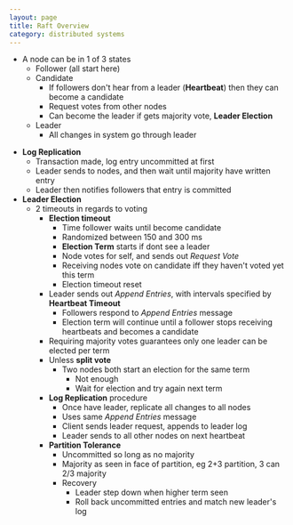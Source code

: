 ```yaml
---
layout: page
title: Raft Overview
category: distributed systems
---
```


* A node can be in 1 of 3 states
    - Follower (all start here)
    - Candidate
        - If followers don't hear from a leader (**Heartbeat**) then they can become a candidate
        - Request votes from other nodes
        - Can become the leader if gets majority vote, **Leader Election**
    - Leader
        - All changes in system go through leader

- **Log Replication**
    - Transaction made, log entry uncommitted at first
    - Leader sends to nodes, and then wait until majority have written entry
    - Leader then notifies followers that entry is committed
- **Leader Election**
    - 2 timeouts in regards to voting
        - **Election timeout**
            - Time follower waits until become candidate
            - Randomized between 150 and 300 ms
            - **Election Term** starts if dont see a leader
            - Node votes for self, and sends out *Request Vote*
            - Receiving nodes vote on candidate iff they haven't voted yet this term
            - Election timeout reset
        - Leader sends out *Append Entries*, with intervals specified by **Heartbeat Timeout**
            - Followers respond to *Append Entries* message
            - Election term will continue until a follower stops receiving heartbeats and becomes a candidate
        - Requiring majority votes guarantees only one leader can be elected per term
        - Unless **split vote**
            - Two nodes both start an election for the same term
                - Not enough
                - Wait for election and try again next term
        - **Log Replication** procedure
            - Once have leader, replicate all changes to all nodes
            - Uses same *Append Entries* message
            - Client sends leader request, appends to leader log
            - Leader sends to all other nodes on next heartbeat
        - **Partition Tolerance**
            - Uncommitted so long as no majority
            - Majority as seen in face of partition, eg 2+3 partition, 3 can 2/3 majority
            - Recovery
                - Leader step down when higher term seen
                - Roll back uncommitted entries and match new leader's log
